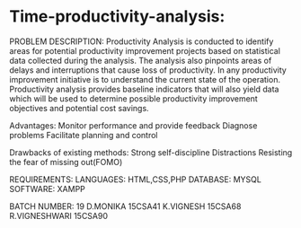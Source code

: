 # Time-productivity-analysis:
PROBLEM DESCRIPTION:
Productivity Analysis is conducted to identify areas for potential productivity improvement projects based on statistical data collected during the analysis. The analysis also pinpoints areas of delays and interruptions that cause loss of productivity.
	In any productivity improvement initiative is to understand the current state of the operation. Productivity analysis provides baseline indicators that will also yield data which will be used to determine possible productivity improvement objectives and potential cost savings.
	
 Advantages:
    Monitor performance and provide feedback
    Diagnose problems
    Facilitate planning and control
    
Drawbacks of existing methods:
    Strong self-discipline
    Distractions
    Resisting the fear of missing out(FOMO)
    
REQUIREMENTS:
LANGUAGES:
HTML,CSS,PHP
DATABASE:
MYSQL
SOFTWARE:
XAMPP
    
 BATCH NUMBER: 19
 D.MONIKA 15CSA41
 K.VIGNESH 15CSA68
 R.VIGNESHWARI 15CSA90
